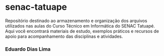 # senac-tatuape
Repositório destinado ao armazenamento e organização dos arquivos utilizados nas aulas do Curso Técnico em Informática do SENAC Tatuapé. Aqui você encontrará materiais de estudo, exemplos práticos e recursos de apoio para acompanhamento das disciplinas e atividades.

### Eduardo Dias Lima

